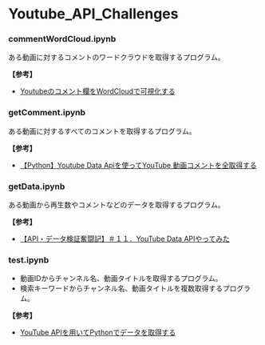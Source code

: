 # Youtube_API_Challenges

### commentWordCloud.ipynb
ある動画に対するコメントのワードクラウドを取得するプログラム。

**【参考】**
- [Youtubeのコメント欄をWordCloudで可視化する](https://qiita.com/Kimii/items/af5c1e8c4c13955d0d24)

### getComment.ipynb
ある動画に対するすべてのコメントを取得するプログラム。

**【参考】**
- [【Python】Youtube Data Apiを使ってYouTube 動画コメントを全取得する](https://qiita.com/yaju/items/3bec88dbd544502e1343)

### getData.ipynb
ある動画から再生数やコメントなどのデータを取得するプログラム。

**【参考】**
- [【API・データ検証奮闘記】＃１１．YouTube Data APIやってみた](https://www.datacurrent.co.jp/column/column-youtube_data_api-20210628/)

### test.ipynb
- 動画IDからチャンネル名、動画タイトルを取得するプログラム。
- 検索キーワードからチャンネル名、動画タイトルを複数取得するプログラム。

**【参考】**
- [YouTube APIを用いてPythonでデータを取得する](https://zenn.dev/eito_blog/articles/94dc874c112c9f)